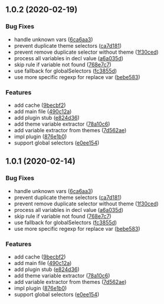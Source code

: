 ## 1.0.2 (2020-02-19)


### Bug Fixes

* handle unknown vars ([6ca6aa3](https://github.com/yarastqt/postcss-theme-fold/commit/6ca6aa3cd6989d48180a477f21763494e274e1af))
* prevent duplicate theme selectors ([ca7d181](https://github.com/yarastqt/postcss-theme-fold/commit/ca7d181b3c3439c8d5eb6fda0873963e3e7150f3))
* prevent remove duplicate selector without theme ([1f30ced](https://github.com/yarastqt/postcss-theme-fold/commit/1f30ced11b7048c794a30567855423b665e68670))
* process all variables in decl value ([a6a035d](https://github.com/yarastqt/postcss-theme-fold/commit/a6a035d562481430def402a571750a6fe4479fcb))
* skip rule if variable not found ([768e7c7](https://github.com/yarastqt/postcss-theme-fold/commit/768e7c7d2270630ccf364fd0c82c4045ceffd5b7))
* use fallback for globalSelectors ([fc3855d](https://github.com/yarastqt/postcss-theme-fold/commit/fc3855dba79f36c5015f50aabbd77d879a4ba3cb))
* use more specific regexp for replace var ([bebe583](https://github.com/yarastqt/postcss-theme-fold/commit/bebe58365d856f1d912a29c378b99cb48049dcb4))


### Features

* add cache ([9becbf2](https://github.com/yarastqt/postcss-theme-fold/commit/9becbf2b234b88013734b10a87cdb25288e6ddf3))
* add main file ([490c12a](https://github.com/yarastqt/postcss-theme-fold/commit/490c12ae008717eb4f1ab8efdc2cb58f7149056b))
* add plugin stub ([e824d36](https://github.com/yarastqt/postcss-theme-fold/commit/e824d36a94fb30eb32a70424419f188fbf151cca))
* add theme variable extractor ([78a10c6](https://github.com/yarastqt/postcss-theme-fold/commit/78a10c668b977c500a701b7b5ed7ebbb9f1c70af))
* add variable extractor from themes ([7d562ae](https://github.com/yarastqt/postcss-theme-fold/commit/7d562ae1ce7b53bdd3884987a6cd777ac29bebd1))
* impl plugin ([876e1b0](https://github.com/yarastqt/postcss-theme-fold/commit/876e1b05e917b358b2d2374a3416b36e733f58ee))
* support global selectors ([e0ee154](https://github.com/yarastqt/postcss-theme-fold/commit/e0ee154264d49809c1f50a81f8e8d9a0b21f8ac5))



## 1.0.1 (2020-02-14)


### Bug Fixes

* handle unknown vars ([6ca6aa3](https://github.com/yarastqt/postcss-theme-fold/commit/6ca6aa3cd6989d48180a477f21763494e274e1af))
* prevent duplicate theme selectors ([ca7d181](https://github.com/yarastqt/postcss-theme-fold/commit/ca7d181b3c3439c8d5eb6fda0873963e3e7150f3))
* prevent remove duplicate selector without theme ([1f30ced](https://github.com/yarastqt/postcss-theme-fold/commit/1f30ced11b7048c794a30567855423b665e68670))
* process all variables in decl value ([a6a035d](https://github.com/yarastqt/postcss-theme-fold/commit/a6a035d562481430def402a571750a6fe4479fcb))
* skip rule if variable not found ([768e7c7](https://github.com/yarastqt/postcss-theme-fold/commit/768e7c7d2270630ccf364fd0c82c4045ceffd5b7))
* use fallback for globalSelectors ([fc3855d](https://github.com/yarastqt/postcss-theme-fold/commit/fc3855dba79f36c5015f50aabbd77d879a4ba3cb))
* use more specific regexp for replace var ([bebe583](https://github.com/yarastqt/postcss-theme-fold/commit/bebe58365d856f1d912a29c378b99cb48049dcb4))


### Features

* add cache ([9becbf2](https://github.com/yarastqt/postcss-theme-fold/commit/9becbf2b234b88013734b10a87cdb25288e6ddf3))
* add main file ([490c12a](https://github.com/yarastqt/postcss-theme-fold/commit/490c12ae008717eb4f1ab8efdc2cb58f7149056b))
* add plugin stub ([e824d36](https://github.com/yarastqt/postcss-theme-fold/commit/e824d36a94fb30eb32a70424419f188fbf151cca))
* add theme variable extractor ([78a10c6](https://github.com/yarastqt/postcss-theme-fold/commit/78a10c668b977c500a701b7b5ed7ebbb9f1c70af))
* add variable extractor from themes ([7d562ae](https://github.com/yarastqt/postcss-theme-fold/commit/7d562ae1ce7b53bdd3884987a6cd777ac29bebd1))
* impl plugin ([876e1b0](https://github.com/yarastqt/postcss-theme-fold/commit/876e1b05e917b358b2d2374a3416b36e733f58ee))
* support global selectors ([e0ee154](https://github.com/yarastqt/postcss-theme-fold/commit/e0ee154264d49809c1f50a81f8e8d9a0b21f8ac5))



